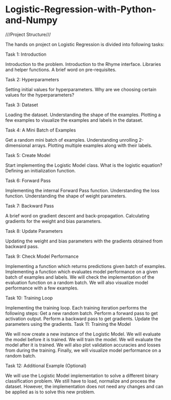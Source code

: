 # Logistic-Regression-with-Python-and-Numpy

///Project Structure///

The hands on project on Logistic Regression is divided into following tasks:

Task 1: Introduction

  Introduction to the problem.
  Introduction to the Rhyme interface.
  Libraries and helper functions.
  A brief word on pre-requisites.

Task 2: Hyperparameters

  Setting initial values for hyperparameters.
  Why are we choosing certain values for the hyperparameters?

Task 3: Dataset

  Loading the dataset.
  Understanding the shape of the examples.
  Plotting a few examples to visualize the examples and labels in the dataset.

Task 4: A Mini Batch of Examples

  Get a random mini batch of examples.
  Understanding unrolling 2-dimensional arrays.
  Plotting multiple examples along with their labels.

Task 5: Create Model

  Start implementing the Logistic Model class.
  What is the logistic equation?
  Defining an initialization function.

Task 6: Forward Pass

  Implementing the internal Forward Pass function.
  Understanding the loss function.
  Understanding the shape of weight parameters.

Task 7: Backward Pass

  A brief word on gradient descent and back-propagation.
  Calculating gradients for the weight and bias parameters.

Task 8: Update Parameters

  Updating the weight and bias parameters with the gradients obtained from backward pass.

Task 9: Check Model Performance

  Implementing a function which returns predictions given batch of examples.
  Implementing a function which evaluates model performance on a given batch of examples and labels.
  We will check the implementation of the evaluation function on a random batch.
  We will also visualize model performance with a few examples.

Task 10: Training Loop

Implementing the training loop. Each training iteration performs the following steps:
    Get a new random batch.
    Perform a forward pass to get activation output.
    Perform a backward pass to get gradients.
    Update the parameters using the gradients.
Task 11: Training the Model

  We will now create a new instance of the Logistic Model.
  We will evaluate the model before it is trained.
  We will train the model.
  We will evaluate the model after it is trained.
  We will also plot validation accuracies and losses from during the training.
  Finally, we will visualize model performance on a random batch.
  
Task 12: Additional Example (Optional)

  We will use the Logistic Model implementation to solve a different binary classification problem. We still have to load, normalize and process the dataset. However, the         implementation does not need any changes and can be applied as is to solve this new problem.
